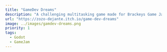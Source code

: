 ```yaml
---
title: "GameDev Dreams"
description: "A challenging multitasking game made for Brackeys Game Jam 2025.2"
url: "https://zozo-dejante.itch.io/game-dev-dreams"
image: ../images/gamdev-dreams.png
priority: 1
tags:
  - Godot
  - GameJam
---
```

